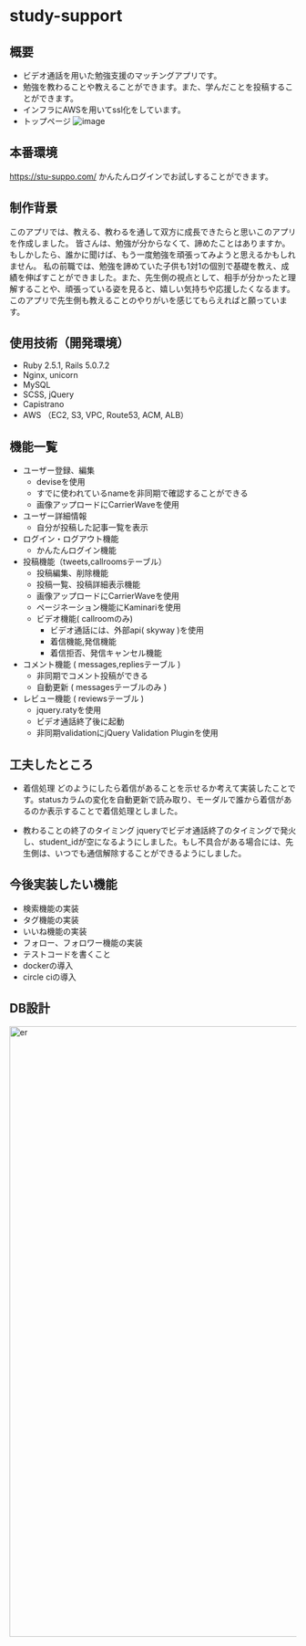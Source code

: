 # study-support

## 概要
  - ビデオ通話を用いた勉強支援のマッチングアプリです。
  - 勉強を教わることや教えることができます。また、学んだことを投稿することができます。
  - インフラにAWSを用いてssl化をしています。
  - トップページ
  ![image](https://user-images.githubusercontent.com/64767604/89490534-0be28300-d7e8-11ea-8b3d-e1e1fd3ac5d0.png)


## 本番環境
 https://stu-suppo.com/  かんたんログインでお試しすることができます。

## 制作背景

このアプリでは、教える、教わるを通して双方に成長できたらと思いこのアプリを作成しました。  皆さんは、勉強が分からなくて、諦めたことはありますか。もしかしたら、誰かに聞けば、もう一度勉強を頑張ってみようと思えるかもしれません。  私の前職では、勉強を諦めていた子供も1対1の個別で基礎を教え、成績を伸ばすことができました。また、先生側の視点として、相手が分かったと理解することや、頑張っている姿を見ると、嬉しい気持ちや応援したくなるます。  このアプリで先生側も教えることのやりがいを感じてもらえればと願っています。

## 使用技術（開発環境）
- Ruby 2.5.1, Rails 5.0.7.2
- Nginx, unicorn
- MySQL
- SCSS, jQuery
- Capistrano
- AWS （EC2, S3, VPC, Route53, ACM, ALB）

## 機能一覧
- ユーザー登録、編集
  - deviseを使用
  - すでに使われているnameを非同期で確認することができる
  -  画像アップロードにCarrierWaveを使用
- ユーザー詳細情報
  - 自分が投稿した記事一覧を表示
- ログイン・ログアウト機能
  - かんたんログイン機能
- 投稿機能（tweets,callroomsテーブル）
  - 投稿編集、削除機能
  - 投稿一覧、投稿詳細表示機能
  - 画像アップロードにCarrierWaveを使用
  - ページネーション機能にKaminariを使用
  - ビデオ機能( callroomのみ)
    - ビデオ通話には、外部api( skyway )を使用
    - 着信機能,発信機能
    - 着信拒否、発信キャンセル機能
- コメント機能 ( messages,repliesテーブル )
  - 非同期でコメント投稿ができる
  - 自動更新 ( messagesテーブルのみ )
- レビュー機能 ( reviewsテーブル )
  - jquery.ratyを使用
  - ビデオ通話終了後に起動
  - 非同期validationにjQuery Validation Pluginを使用

## 工夫したところ

- 着信処理
  どのようにしたら着信があることを示せるか考えて実装したことです。statusカラムの変化を自動更新で読み取り、モーダルで誰から着信があるのか表示することで着信処理としました。

- 教わることの終了のタイミング
  jqueryでビデオ通話終了のタイミングで発火し、student_idが空になるようにしました。もし不具合がある場合には、先生側は、いつでも通信解除することができるようにしました。

## 今後実装したい機能
- 検索機能の実装
- タグ機能の実装
- いいね機能の実装
- フォロー、フォロワー機能の実装
- テストコードを書くこと
- dockerの導入
- circle ciの導入

##  DB設計

<img width="1070" alt="er" src="https://user-images.githubusercontent.com/64767604/89150600-e3654980-d599-11ea-883d-27fab3026b3a.png">